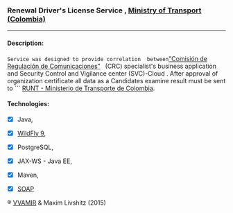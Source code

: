 ### Renewal Driver's License Service , [Ministry of Transport (Colombia)](https://www.mintransporte.gov.co/) ###
______________________________________________

#### Description: ####
 ```Service was designed to provide correlation  between```["Comisión de Regulación de Comunicaciones"](http://www.mintic.gov.co/portal/604/w3-propertyvalue-6185.html)  ```
```(CRC) specialist's business application  and Security Control and Vigilance center (SVC)-Cloud .  After approval of organization certificate  all data as a Candidates examine result must be  sent to ``` [RUNT - Ministerio de Transporte de Colombia](https://www.mintransporte.gov.co/).

#### Technologies: ####
- [x] Java, 
- [x] [WildFly 9](https://www.wildfly.org/news/2015/07/02/WildFly9-Final-Released/),
- [x] PostgreSQL, 
- [x] JAX-WS - Java EE, 
- [x] Maven, 
- [x] [SOAP](https://simple.wikipedia.org/wiki/SOAP_(protocol))


® [VVAMIR](http://www.vvamir.com/) & Maxim Livshitz (2015)
